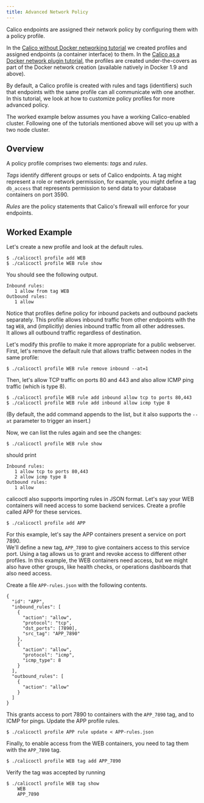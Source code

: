 ```yaml
---
title: Advanced Network Policy
---
```


Calico endpoints are assigned their network policy by configuring them with a
policy profile.  

In the [Calico without Docker networking tutorial]({{site.baseurl}}/{{page.version}}/getting-started/docker/tutorials/basic)
we created profiles and assigned endpoints (a container interface) to them.
In the [Calico as a Docker network plugin tutorial]({{site.baseurl}}/{{page.version}}/reference/without-docker-networking/installation),
the profiles are created under-the-covers as part of the Docker network
creation (available natively in Docker 1.9 and above).

By default, a Calico profile is created with rules and tags (identifiers) such
that endpoints with the same profile can all communicate with one another.  
In this tutorial, we look at how to customize policy profiles for more advanced
policy.

The worked example below assumes you have a working Calico-enabled cluster.
Following one of the tutorials mentioned above will set you up with a two
node cluster.

## Overview

A policy profile comprises two elements: *tags* and *rules*.  

*Tags* identify different groups or sets of Calico endpoints.  A tag might
represent a role or network permission, for example, you might define a tag
`db_access` that represents permission to send data to your database containers
on port 3590.

*Rules* are the policy statements that Calico's firewall will enforce for your
endpoints.

## Worked Example

Let's create a new profile and look at the default rules.

```shell
$ ./calicoctl profile add WEB
$ ./calicoctl profile WEB rule show
```

You should see the following output.

```shell
Inbound rules:
   1 allow from tag WEB
Outbound rules:
   1 allow
```

Notice that profiles define policy for inbound packets and outbound packets
separately.  This profile allows inbound traffic from other endpoints with the
tag `WEB`, and (implicitly) denies inbound traffic from all other addresses.  
It allows all outbound traffic regardless of destination.

Let's modify this profile to make it more appropriate for a public webserver.
First, let's remove the default rule that allows traffic between nodes in the
same profile:

```shell
$ ./calicoctl profile WEB rule remove inbound --at=1
```

Then, let's allow TCP traffic on ports 80 and 443 and also allow ICMP ping
traffic (which is type 8).

```shell
$ ./calicoctl profile WEB rule add inbound allow tcp to ports 80,443
$ ./calicoctl profile WEB rule add inbound allow icmp type 8
```

(By default, the add command appends to the list, but it also supports the
`--at` parameter to trigger an insert.)

Now, we can list the rules again and see the changes:

```shell
$ ./calicoctl profile WEB rule show
```

should print

```shell
Inbound rules:
   1 allow tcp to ports 80,443
   2 allow icmp type 8
Outbound rules:
   1 allow
```

calicoctl also supports importing rules in JSON format.  Let's say your WEB
containers will need access to some backend services.  Create a profile called
APP for these services.

```shell
$ ./calicoctl profile add APP
```

For this example, let's say the APP containers present a service on port 7890.  
We'll define a new tag, `APP_7890` to give containers access to this service
port.  Using a tag allows us to grant and revoke access to different other
profiles.  In this example, the WEB containers need access, but we might also
have other groups, like health checks, or operations dashboards that also need
access.

Create a file `APP-rules.json` with the following contents.

```shell
{
  "id": "APP",
  "inbound_rules": [
    {
      "action": "allow",
      "protocol": "tcp",
      "dst_ports": [7890],
      "src_tag": "APP_7890"
    },
    {
      "action": "allow",
      "protocol": "icmp",
      "icmp_type": 8
    }
  ],
  "outbound_rules": [
    {
      "action": "allow"
    }
  ]
}
```

This grants access to port 7890 to containers with the `APP_7890` tag, and to
ICMP for pings.  Update the APP profile rules.

```shell
$ ./calicoctl profile APP rule update < APP-rules.json
```

Finally, to enable access from the WEB containers, you need to tag them with
the `APP_7890` tag.

```shell
$ ./calicoctl profile WEB tag add APP_7890
```

Verify the tag was accepted by running

```shell
$ ./calicoctl profile WEB tag show
    WEB
    APP_7890
```
